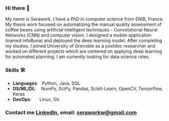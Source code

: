 ### Hi there 👋
My name is Serawork. I have a PhD in computer science from ENIB, France. My thesis work focused on automatizing the manual quality assessment of coffee beans using artificial intelligent techniques - Convolutional Neural Networks (CNN) and computer vision. I designed a mobile application (named InfoBuna) and deployed the deep learning model. After completing my studies, I joined University of Grenoble as a postdoc researcher and worked on different projects which are centered on applying deep learning for automated planning. I am currently looking for data science roles.
### Skills 🛠️
- **Languages**: &nbsp;       Python, Java, SQL
- **DS/ML/DL**: &nbsp;&nbsp;  NumPy, SciPy, Pandas, Scikit-Learn, OpenCV, Tensorflow, Keras
- **DevOps**:  &ensp;&nbsp;   Linux, Git

### Contact me [LinkedIn](https://www.linkedin.com/in/serawork-wallelign/),  email: seraworkw@gmail.com
